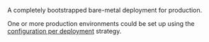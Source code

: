 A completely bootstrapped bare-metal deployment for production. 

One or more production environments could be set up using the [configuration per deployment](/concepts/configuration-per-deployment/) strategy.
